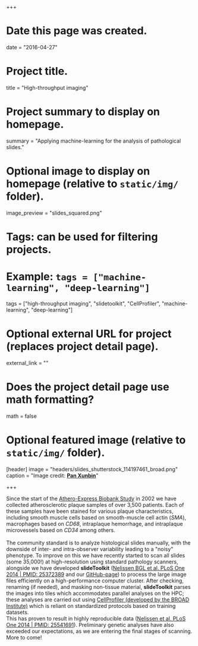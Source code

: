 +++
# Date this page was created.
date = "2016-04-27"

# Project title.
title = "High-throughput imaging"

# Project summary to display on homepage.
summary = "Applying machine-learning for the analysis of pathological slides."

# Optional image to display on homepage (relative to `static/img/` folder).
image_preview = "slides_squared.png"

# Tags: can be used for filtering projects.
# Example: `tags = ["machine-learning", "deep-learning"]`
tags = ["high-throughput imaging", "slidetoolkit", "CellProfiler", "machine-learning", "deep-learning"]

# Optional external URL for project (replaces project detail page).
external_link = ""

# Does the project detail page use math formatting?
math = false

# Optional featured image (relative to `static/img/` folder).
[header]
image = "headers/slides_shutterstock_114197461_broad.png"
caption = "Image credit: [**Pan Xunbin**](https://www.shutterstock.com/g/defun)"

+++

Since the start of the [Athero-Express Biobank Study](http://www.atheroexpress.nl) in 2002 we have collected atherosclerotic plaque samples of over 3,500 patients. Each of these samples have been stained for various plaque characteristics, including smooth muscle cells based on smooth-muscle cell actin (*SMA*), macrophages based on *CD68*, intraplaque hemorrhage, and intraplaque microvessels based on *CD34* among others. </br></br>The community standard is to analyze histological slides manually, with the downside of inter- and intra-observer variability leading to a "noisy" phenotype. To improve on this we have recently started to scan all slides (some 35,000!) at high-resolution using standard pathology scanners, alongside we have developed **slideToolkit** ([Nelissen BGL et al. PLoS One 2014 | PMID: 25372389](https://www.ncbi.nlm.nih.gov/pubmed/25372389) and our [GitHub-page](https://github.com/swvanderlaan/slideToolkit)) to process the large image files efficiently on a high-performance computer cluster. After checking, renaming (if needed), and masking non-tissue material, **slideToolkit** parses the images into tiles which accommodates parallel analyses on the HPC; these analyses are carried out using [CellProfiler (developed by the BROAD Institute)](http://www.cellprofiler.org) which is reliant on standardized protocols based on training datasets. </br>This has proven to result in highly reproducible data ([Nelissen et al. PLoS One 2014 | PMID: 25541691](https://www.ncbi.nlm.nih.gov/pubmed/25541691)). Preliminary genetic analyses have also exceeded our expectations, as we are entering the final stages of scanning. More to come!

<!-- 
Lorem ipsum dolor sit amet, consectetur adipiscing elit. Duis posuere tellus ac convallis placerat. Proin tincidunt magna sed ex sollicitudin condimentum. Sed ac faucibus dolor, scelerisque sollicitudin nisi. Cras purus urna, suscipit quis sapien eu, pulvinar tempor diam. Quisque risus orci, mollis id ante sit amet, gravida egestas nisl. Sed ac tempus magna. Proin in dui enim. Donec condimentum, sem id dapibus fringilla, tellus enim condimentum arcu, nec volutpat est felis vel metus. Vestibulum sit amet erat at nulla eleifend gravida.

Nullam vel molestie justo. Curabitur vitae efficitur leo. In hac habitasse platea dictumst. Sed pulvinar mauris dui, eget varius purus congue ac. Nulla euismod, lorem vel elementum dapibus, nunc justo porta mi, sed tempus est est vel tellus. Nam et enim eleifend, laoreet sem sit amet, elementum sem. Morbi ut leo congue, maximus velit ut, finibus arcu. In et libero cursus, rutrum risus non, molestie leo. Nullam congue quam et volutpat malesuada. Sed risus tortor, pulvinar et dictum nec, sodales non mi. Phasellus lacinia commodo laoreet. Nam mollis, erat in feugiat consectetur, purus eros egestas tellus, in auctor urna odio at nibh. Mauris imperdiet nisi ac magna convallis, at rhoncus ligula cursus.

Cras aliquam rhoncus ipsum, in hendrerit nunc mattis vitae. Duis vitae efficitur metus, ac tempus leo. Cras nec fringilla lacus. Quisque sit amet risus at ipsum pharetra commodo. Sed aliquam mauris at consequat eleifend. Praesent porta, augue sed viverra bibendum, neque ante euismod ante, in vehicula justo lorem ac eros. Suspendisse augue libero, venenatis eget tincidunt ut, malesuada at lorem. Donec vitae bibendum arcu. Aenean maximus nulla non pretium iaculis. Quisque imperdiet, nulla in pulvinar aliquet, velit quam ultrices quam, sit amet fringilla leo sem vel nunc. Mauris in lacinia lacus.

Suspendisse a tincidunt lacus. Curabitur at urna sagittis, dictum ante sit amet, euismod magna. Sed rutrum massa id tortor commodo, vitae elementum turpis tempus. Lorem ipsum dolor sit amet, consectetur adipiscing elit. Aenean purus turpis, venenatis a ullamcorper nec, tincidunt et massa. Integer posuere quam rutrum arcu vehicula imperdiet. Mauris ullamcorper quam vitae purus congue, quis euismod magna eleifend. Vestibulum semper vel augue eget tincidunt. Fusce eget justo sodales, dapibus odio eu, ultrices lorem. Duis condimentum lorem id eros commodo, in facilisis mauris scelerisque. Morbi sed auctor leo. Nullam volutpat a lacus quis pharetra. Nulla congue rutrum magna a ornare.

Aliquam in turpis accumsan, malesuada nibh ut, hendrerit justo. Cum sociis natoque penatibus et magnis dis parturient montes, nascetur ridiculus mus. Quisque sed erat nec justo posuere suscipit. Donec ut efficitur arcu, in malesuada neque. Nunc dignissim nisl massa, id vulputate nunc pretium nec. Quisque eget urna in risus suscipit ultricies. Pellentesque odio odio, tincidunt in eleifend sed, posuere a diam. Nam gravida nisl convallis semper elementum. Morbi vitae felis faucibus, vulputate orci placerat, aliquet nisi. Aliquam erat volutpat. Maecenas sagittis pulvinar purus, sed porta quam laoreet at.
 -->
